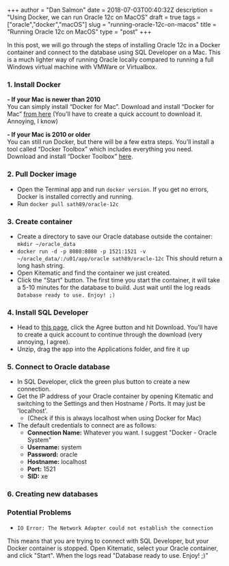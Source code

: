 +++
author = "Dan Salmon"
date = 2018-07-03T00:40:32Z
description = "Using Docker, we can run Oracle 12c on MacOS"
draft = true
tags = ["oracle","docker","macOS"]
slug = "running-oracle-12c-on-macos"
title = "Running Oracle 12c on MacOS"
type = "post"
+++

In this post, we will go through the steps of installing Oracle 12c in a Docker container and connect to the database using SQL Developer on a Mac. This is a much lighter way of running Oracle locally compared to running a full Windows virtual machine with VMWare or Virtualbox. 

### 1. Install Docker

**- If your Mac is newer than 2010**<br>
You can simply install “Docker for Mac”.
Download and install “Docker for Mac” [from here](https://store.docker.com/editions/community/docker-ce-desktop-mac)  (You’ll have to create a quick account to download it. Annoying, I know)
 
**- If your Mac is 2010 or older**<br>
You can still run Docker, but there will be a few extra steps. You’ll install a tool called “Docker Toolbox” which includes everything you need.
Download and install “Docker Toolbox” [here](https://docs.docker.com/toolbox/overview/#ready-to-get-started).
 
### 2. Pull Docker image
* Open the Terminal app and run ```docker version```. If you get no errors, Docker is installed correctly and running. 
* Run ```docker pull sath89/oracle-12c```

### 3. Create container
* Create a directory to save our Oracle database outside the container: ```mkdir ~/oracle_data```
* ```docker run -d -p 8080:8080 -p 1521:1521 -v ~/oracle_data/:/u01/app/oracle sath89/oracle-12c``` This should return a long hash string.
* Open Kitematic and find the container we just created.
* Click the "Start" button. The first time you start the container, it will take a 5-10 minutes for the database to build. Just wait until the log reads ```Database ready to use. Enjoy! ;)```

### 4. Install SQL Developer
* Head to [this page](https://www.oracle.com/technetwork/developer-tools/sql-developer/downloads/index.html), click the Agree button and hit Download. You'll have to create a quick account to continue through the download (very annoying, I agree).
* Unzip, drag the app into the Applications folder, and fire it up

### 5. Connect to Oracle database
* In SQL Developer, click the green plus button to create a new connection.
* Get the IP address of your Oracle container by opening Kitematic and switching to the Settings and then Hostname / Ports. It may just be 'localhost'.
	* (Check if this is always localhost when using Docker for Mac)
* The default credentials to connect are as follows:
	* **Connection Name:** Whatever you want. I suggest "Docker - Oracle System"
	* **Username:** system
	* **Password:** oracle
	* **Hostname:** localhost
	* **Port:** 1521
	* **SID:** xe

### 6. Creating new databases

### Potential Problems

* ```IO Error: The Network Adapter could not establish the connection```
   
 This means that you are trying to connect with SQL Developer, but your Docker container is stopped. Open Kitematic, select your Oracle container, and click "Start". When the logs read "Database ready to use. Enjoy! ;)"

